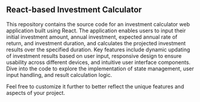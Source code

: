 ## React-based Investment Calculator
This repository contains the source code for an investment calculator web application built using React. The application enables users to input their initial investment amount, annual investment, expected annual rate of return, and investment duration, and calculates the projected investment results over the specified duration. Key features include dynamic updating of investment results based on user input, responsive design to ensure usability across different devices, and intuitive user interface components. Dive into the code to explore the implementation of state management, user input handling, and result calculation logic.

Feel free to customize it further to better reflect the unique features and aspects of your project.

